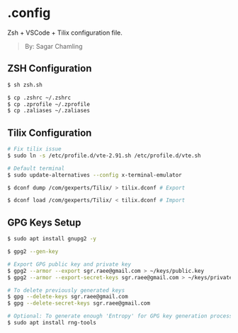 # .config

Zsh + VSCode + Tilix configuration file.

> By: Sagar Chamling

## ZSH Configuration

```sh
$ sh zsh.sh

$ cp .zshrc ~/.zshrc
$ cp .zprofile ~/.zprofile
$ cp .zaliases ~/.zaliases
```

## Tilix Configuration

```sh
# Fix tilix issue
$ sudo ln -s /etc/profile.d/vte-2.91.sh /etc/profile.d/vte.sh

# Default terminal
$ sudo update-alternatives --config x-terminal-emulator

$ dconf dump /com/gexperts/Tilix/ > tilix.dconf # Export

$ dconf load /com/gexperts/Tilix/ < tilix.dconf # Import
```

## GPG Keys Setup

```sh
$ sudo apt install gnupg2 -y

$ gpg2 --gen-key

# Export GPG public key and private key
$ gpg2 --armor --export sgr.raee@gmail.com > ~/keys/public.key
$ gpg2 --armor --export-secret-keys sgr.raee@gmail.com > ~/keys/private.key

# To delete previously generated keys
$ gpg --delete-keys sgr.raee@gmail.com
$ gpg --delete-secret-keys sgr.raee@gmail.com

# Optional: To generate enough 'Entropy' for GPG key generation process
$ sudo apt install rng-tools
```
